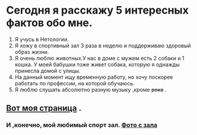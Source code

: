 #  Сегодня я расскажу 5 интересных фактов обо мне. #

1. Я учусь в Нетологии. 
2. Я хожу в спортивный зал 3 раза в неделю и поддерживаю здоровый образ жизни.
3. Я очень люблю животных.У нас в доме с мужем есть 2 собаки и 1 кошка. У моей бабушки тоже живет собака, которую я однажды принесла домой с улицы.
4. На данный момент ищу временную работу, но хочу поскорее работать по профессии, на которой обучаюсь.
5. Я люблю слушать абсолютно разную музыку ,кроме ~~рока~~ .

## [Вот моя страница](https://vk.com/anastasy_8) . ##
###  И ,конечно, мой любимый спорт зал. [Фото с зала](https://monosnap.com/file/dZi8H4CimkTeLgTfxYpDULhuNEgHmO)  ##
